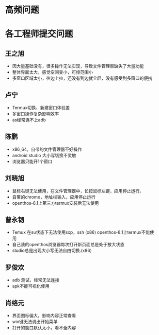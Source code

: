 # 高频问题


# 各工程师提交问题
## 王之旭
- 因大量基础没有，很多操作无法实现，导致文件管理器缺失了大量功能
- 整体界面太大，感觉空间变小，可控范围小
- 多窗口区域太小，往边上拉，还没有到边就全屏，没有感受到多窗口的便携

## 卢宁
- Termux切换、新建窗口体验差
- 多窗口操作复杂影响效率
- as经常连不上adb

## 陈鹏
- x86_64，自带的文件管理器不好操作
- android studio 大小写切换不灵敏
- 浏览器只能开1个窗口

## 刘晓旭
- 鼠标右键无法使用，在文件管理器中，长按鼠标左键，应用停止运行。
- 自带的chrome，地址栏输入，应用停止运行
- openthos-8.1上第三方termux安装后无法使用

## 曹永韧
- Temux 在su状态下无法使用scp，ssh  (x86)  openthos-8.1上termux不能使用
- 自己装的openthos浏览器每次打开新页面总是处于放大状态
- studio总是出现大小写无法自由切换.(x86)

## 罗俊欢
- adb 测试，经常无法连接
- apk不能可视化使用

## 肖络元
- 界面图标偏大，影响内容正常查看
- win键无法调出开始菜单
- 打开的窗口默认太小，看不全内容
